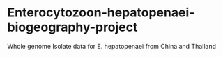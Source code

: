 # Enterocytozoon-hepatopenaei-biogeography-project
Whole genome Isolate data for E. hepatopenaei from China and Thailand
